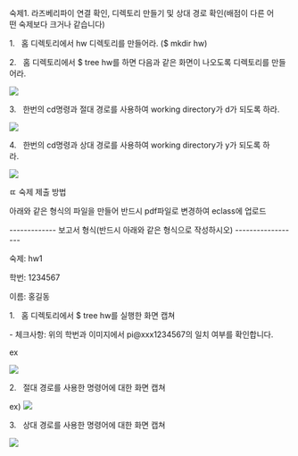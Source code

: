 숙제1. 라즈베리파이 연결 확인, 디렉토리 만들기 및 상대 경로 확인(배점이 다른 어떤 숙제보다 크거나 같습니다)

1.   홈 디렉토리에서 hw 디렉토리를 만들어라. ($ mkdir hw)

2.   홈 디렉토리에서 $ tree hw를 하면 다음과 같은 화면이 나오도록 디렉토리를 만들어라.

![](C:\Users\JONGHY~1\AppData\Local\Temp\clipData\clip_html0.files\clip_html0_image1.png)

3.   한번의 cd명령과 절대 경로를 사용하여 working directory가 d가 되도록 하라.

![](C:\Users\JONGHY~1\AppData\Local\Temp\clipData\clip_html0.files\clip_html0_image2.png)

4.   한번의 cd명령과 상대 경로를 사용하여 working directory가 y가 되도록 하라.          

![](C:\Users\JONGHY~1\AppData\Local\Temp\clipData\clip_html0.files\clip_html0_image3.png)

ﾨ 숙제 제출 방법

아래와 같은 형식의 파일을 만들어 반드시 pdf파일로 변경하여 eclass에 업로드

------------- 보고서 형식(반드시 아래와 같은 형식으로 작성하시오) ------------------

숙제: hw1

학번: 1234567

이름: 홍길동

1.   홈 디렉토리에서 $ tree hw를 실행한 화면 캡쳐

- 체크사항: 위의 학번과 이미지에서 pi@xxx1234567의 일치 여부를 확인합니다.

ex

![](C:\Users\JONGHY~1\AppData\Local\Temp\clipData\clip_html0.files\clip_html0_image4.png)

2.   절대 경로를 사용한 명령어에 대한 화면 캡쳐 

ex) ![](C:\Users\JONGHY~1\AppData\Local\Temp\clipData\clip_html0.files\clip_html0_image5.png)

3.   상대 경로를 사용한 명령어에 대한 화면 캡쳐 

![](C:\Users\JONGHY~1\AppData\Local\Temp\clipData\clip_html0.files\clip_html0_image6.png)